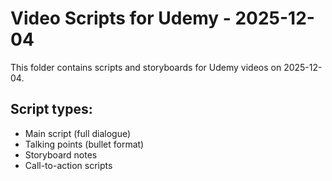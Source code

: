 # Video Scripts for Udemy - 2025-12-04

This folder contains scripts and storyboards for Udemy videos on 2025-12-04.

## Script types:
- Main script (full dialogue)
- Talking points (bullet format)
- Storyboard notes
- Call-to-action scripts
